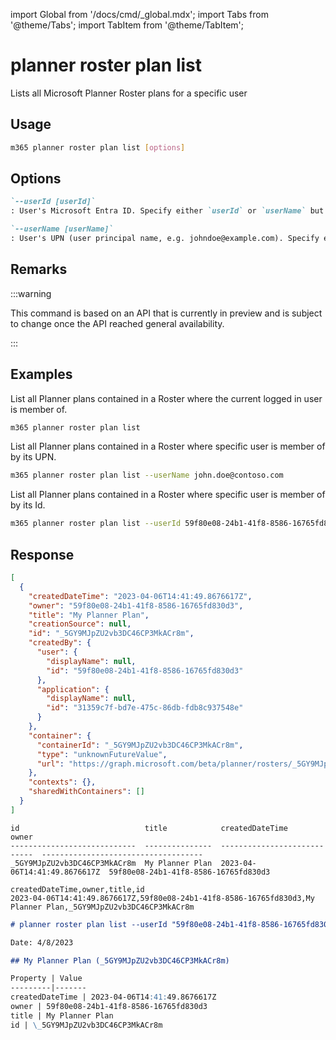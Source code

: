 <!-- DISCLAIMER: All secrets, passwords, and sensitive values in this document are examples only and not real credentials. -->
import Global from '/docs/cmd/_global.mdx';
import Tabs from '@theme/Tabs';
import TabItem from '@theme/TabItem';

# planner roster plan list

Lists all Microsoft Planner Roster plans for a specific user

## Usage

```sh
m365 planner roster plan list [options]
```

## Options

```md definition-list
`--userId [userId]`
: User's Microsoft Entra ID. Specify either `userId` or `userName` but not both. Specify this option only when using application permissions.

`--userName [userName]`
: User's UPN (user principal name, e.g. johndoe@example.com). Specify either `userId` or `userName` but not both. Specify this option only when using application permissions.
```

<Global />

## Remarks

:::warning

This command is based on an API that is currently in preview and is subject to change once the API reached general availability.

:::

## Examples

List all Planner plans contained in a Roster where the current logged in user is member of.

```sh
m365 planner roster plan list
```

List all Planner plans contained in a Roster where specific user is member of by its UPN.

```sh
m365 planner roster plan list --userName john.doe@contoso.com
```

List all Planner plans contained in a Roster where specific user is member of by its Id.

```sh
m365 planner roster plan list --userId 59f80e08-24b1-41f8-8586-16765fd830d3
```

## Response

<Tabs>
  <TabItem value="JSON">

  ```json
  [
    {
      "createdDateTime": "2023-04-06T14:41:49.8676617Z",
      "owner": "59f80e08-24b1-41f8-8586-16765fd830d3",
      "title": "My Planner Plan",
      "creationSource": null,
      "id": "_5GY9MJpZU2vb3DC46CP3MkACr8m",
      "createdBy": {
        "user": {
          "displayName": null,
          "id": "59f80e08-24b1-41f8-8586-16765fd830d3"
        },
        "application": {
          "displayName": null,
          "id": "31359c7f-bd7e-475c-86db-fdb8c937548e"
        }
      },
      "container": {
        "containerId": "_5GY9MJpZU2vb3DC46CP3MkACr8m",
        "type": "unknownFutureValue",
        "url": "https://graph.microsoft.com/beta/planner/rosters/_5GY9MJpZU2vb3DC46CP3MkACr8m"
      },
      "contexts": {},
      "sharedWithContainers": []
    }
  ]
  ```

  </TabItem>
  <TabItem value="Text">

  ```text
  id                            title            createdDateTime               owner
  ----------------------------  ---------------  ----------------------------  ------------------------------------
  _5GY9MJpZU2vb3DC46CP3MkACr8m  My Planner Plan  2023-04-06T14:41:49.8676617Z  59f80e08-24b1-41f8-8586-16765fd830d3
  ```

  </TabItem>
  <TabItem value="CSV">

  ```csv
  createdDateTime,owner,title,id
  2023-04-06T14:41:49.8676617Z,59f80e08-24b1-41f8-8586-16765fd830d3,My Planner Plan,_5GY9MJpZU2vb3DC46CP3MkACr8m
  ```

  </TabItem>
  <TabItem value="Markdown">

  ```md
  # planner roster plan list --userId "59f80e08-24b1-41f8-8586-16765fd830d3"

  Date: 4/8/2023

  ## My Planner Plan (_5GY9MJpZU2vb3DC46CP3MkACr8m)

  Property | Value
  ---------|-------
  createdDateTime | 2023-04-06T14:41:49.8676617Z
  owner | 59f80e08-24b1-41f8-8586-16765fd830d3
  title | My Planner Plan
  id | \_5GY9MJpZU2vb3DC46CP3MkACr8m
  ```

  </TabItem>
</Tabs>
